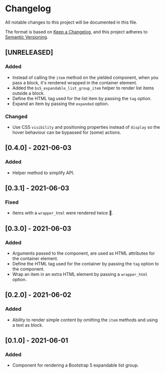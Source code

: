 # Changelog

All notable changes to this project will be documented in this file.

The format is based on [Keep a Changelog](https://keepachangelog.com/en/1.0.0/),
and this project adheres to [Semantic Versioning](https://semver.org/spec/v2.0.0.html).

## [UNRELEASED]

### Added

- Instead of calling the `item` method on the yielded component, when you pass a block, it's rendered wrapped in the container element.
- Added the `bs5_expandable_list_group_item` helper to render list items outside a block.
- Define the HTML tag used for the list item by passing the `tag` option.
- Expand an item by passing the `expanded` option.

### Changed

- Use CSS `visibility` and positioning properties instead of `display` so the hover behaviour can be bypassed for (some) actions.


## [0.4.0] - 2021-06-03

### Added

- Helper method to simplify API.

## [0.3.1] - 2021-06-03

### Fixed

- Items with a `wrapper_html` were rendered twice 🤦.

## [0.3.0] - 2021-06-03

### Added

- Arguments passed to the component, are used as HTML attributes for the container element.
- Define the HTML tag used for the container by passing the `tag` option to the component.
- Wrap an item in an extra HTML element by passing a `wrapper_html` option.

## [0.2.0] - 2021-06-02

### Added

- Ability to render simple content by omitting the `item` methods and using a text as block.

## [0.1.0] - 2021-06-01

### Added

- Component for rendering a Bootstrap 5 expandable list group.
